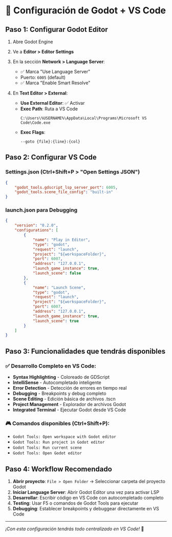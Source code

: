 # 🔧 Configuración de Godot + VS Code

## Paso 1: Configurar Godot Editor

1. Abre Godot Engine
2. Ve a **Editor > Editor Settings**
3. En la sección **Network > Language Server**:
   - ✅ Marca "Use Language Server"
   - Puerto: `6005` (default)
   - ✅ Marca "Enable Smart Resolve"

4. En **Text Editor > External**:
   - **Use External Editor**: ✅ Activar
   - **Exec Path**: Ruta a VS Code
     ```
     C:\Users\%USERNAME%\AppData\Local\Programs\Microsoft VS Code\Code.exe
     ```
   - **Exec Flags**: 
     ```
     --goto {file}:{line}:{col}
     ```

## Paso 2: Configurar VS Code

### Settings.json (Ctrl+Shift+P > "Open Settings JSON")
```json
{
    "godot_tools.gdscript_lsp_server_port": 6005,
    "godot_tools.scene_file_config": "built-in"
}
```

### launch.json para Debugging
```json
{
    "version": "0.2.0",
    "configurations": [
        {
            "name": "Play in Editor",
            "type": "godot",
            "request": "launch",
            "project": "${workspaceFolder}",
            "port": 6007,
            "address": "127.0.0.1",
            "launch_game_instance": true,
            "launch_scene": false
        },
        {
            "name": "Launch Scene",
            "type": "godot",
            "request": "launch",
            "project": "${workspaceFolder}",
            "port": 6007,
            "address": "127.0.0.1",
            "launch_game_instance": true,
            "launch_scene": true
        }
    ]
}
```

## Paso 3: Funcionalidades que tendrás disponibles

### ✅ **Desarrollo Completo en VS Code:**
- **Syntax Highlighting** - Coloreado de GDScript
- **IntelliSense** - Autocompletado inteligente
- **Error Detection** - Detección de errores en tiempo real
- **Debugging** - Breakpoints y debug completo
- **Scene Editing** - Edición básica de archivos .tscn
- **Project Management** - Explorador de archivos Godot
- **Integrated Terminal** - Ejecutar Godot desde VS Code

### 🎮 **Comandos disponibles (Ctrl+Shift+P):**
- `Godot Tools: Open workspace with Godot editor`
- `Godot Tools: Run project in Godot editor`
- `Godot Tools: Run current scene`
- `Godot Tools: Open Godot editor`

## Paso 4: Workflow Recomendado

1. **Abrir proyecto**: `File > Open Folder` → Seleccionar carpeta del proyecto Godot
2. **Iniciar Language Server**: Abrir Godot Editor una vez para activar LSP
3. **Desarrollar**: Escribir código en VS Code con autocompletado completo
4. **Testing**: Usar F5 o comandos de Godot Tools para ejecutar
5. **Debugging**: Establecer breakpoints y debuggear directamente en VS Code

---
*¡Con esta configuración tendrás todo centralizado en VS Code!* 🎯
